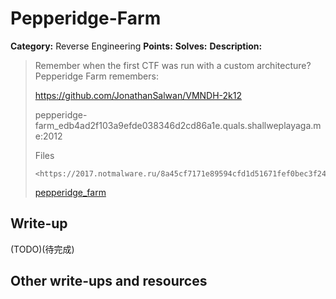 # Pepperidge-Farm

**Category:** Reverse Engineering
**Points:** 
**Solves:** 
**Description:**

> Remember when the first CTF was run with a custom architecture? Pepperidge Farm remembers:
>
> https://github.com/JonathanSalwan/VMNDH-2k12
>
> pepperidge-farm_edb4ad2f103a9efde038346d2cd86a1e.quals.shallweplayaga.me:2012
>
> Files
>
>     <https://2017.notmalware.ru/8a45cf7171e89594cfd1d51671fef0bec3f24d9d/pepperidge_farm>
>
> [pepperidge_farm](pepperidge_farm)
>

## Write-up

(TODO)(待完成)

## Other write-ups and resources
